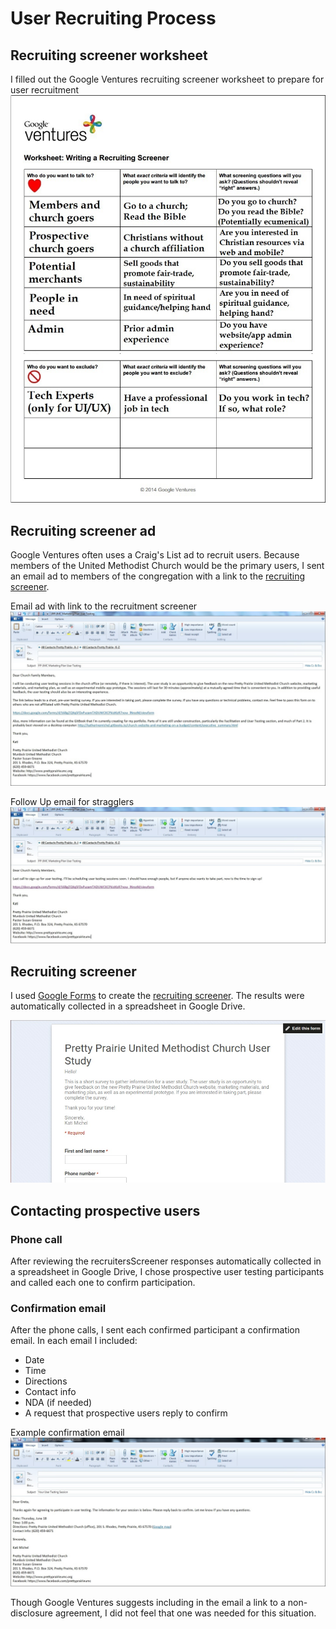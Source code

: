 # User Recruiting Process

## Recruiting screener worksheet

I filled out the Google Ventures recruiting screener worksheet to prepare for user recruitment
![](images/recruiting-screener-worksheet.jpg)

## Recruiting screener ad
Google Ventures often uses a Craig's List ad to recruit users. Because members of the United Methodist Church would be the primary users, I sent an email ad to members of the congregation with a link to the [recruiting screener](https://docs.google.com/forms/d/16BgZQXq5FDxPuzamTADUWCKCPkizIKzR7now_lNrozM/viewform?usp=send_form). 

Email ad with link to the recruitment screener
![](images/user-testing-email.jpg)

Follow Up email for stragglers
![](images/user-testing-email-follow-up.jpg)

## Recruiting screener
I used [Google Forms](https://support.google.com/docs/answer/87809?hl=en) to create the [recruiting screener](https://docs.google.com/forms/d/16BgZQXq5FDxPuzamTADUWCKCPkizIKzR7now_lNrozM/viewform?usp=send_form). The results were automatically collected in a spreadsheet in Google Drive. 

[![](images/recruiter-screener-live.jpg)](https://docs.google.com/forms/d/16BgZQXq5FDxPuzamTADUWCKCPkizIKzR7now_lNrozM/viewform?usp=send_form)

## Contacting prospective users

### Phone call
After reviewing the recruitersScreener responses automatically collected in a spreadsheet in Google Drive, I chose prospective user testing participants and called each one to confirm participation. 

### Confirmation email

After the phone calls, I sent each confirmed participant a confirmation email. In each email I included:

* Date
* Time
* Directions
* Contact info
* NDA (if needed)
* A request that prospective users reply to confirm

Example confirmation email
![](images/user-testing-confirmation-email.jpg)

Though Google Ventures suggests including in the email a link to a non-disclosure agreement, I did not feel that one was needed for this situation. 
